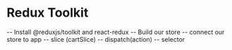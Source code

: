 # Redux Toolkit
   -- Install @reduxjs/toolkit and react-redux
   -- Build our store
   -- connect our store to app
   -- slice (cartSlice)
   -- dispatch(action)
   -- selector